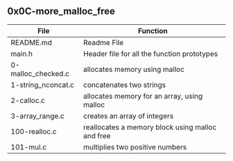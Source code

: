 ## 0x0C-more_malloc_free
|File | Function|
|-----|---------|
|README.md|Readme File|
|main.h|Header file for all the function prototypes|
|0-malloc_checked.c|allocates memory using malloc|
|1-string_nconcat.c|concatenates two strings|
|2-calloc.c|allocates memory for an array, using malloc|
|3-array_range.c|creates an array of integers|
|100-realloc.c|reallocates a memory block using malloc and free|
|101-mul.c|multiplies two positive numbers|
